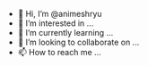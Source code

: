 - 👋 Hi, I’m @animeshryu
- 👀 I’m interested in ...
- 🌱 I’m currently learning ...
- 💞️ I’m looking to collaborate on ...
- 📫 How to reach me ...

<!---
animeshryu/animeshryu is a ✨ special ✨ repository because its `README.md` (this file) appears on your GitHub profile.
You can click the Preview link to take a look at your changes.
--->
